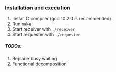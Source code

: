 ### Installation and execution

1. Install C compiler (gcc 10.2.0 is recommended)
2. Run `make`
3. Start receiver with `./receiver`
4. Start requester with `./requester`

##### TODOs:

1. Replace busy waiting
2. Functional decomposition
